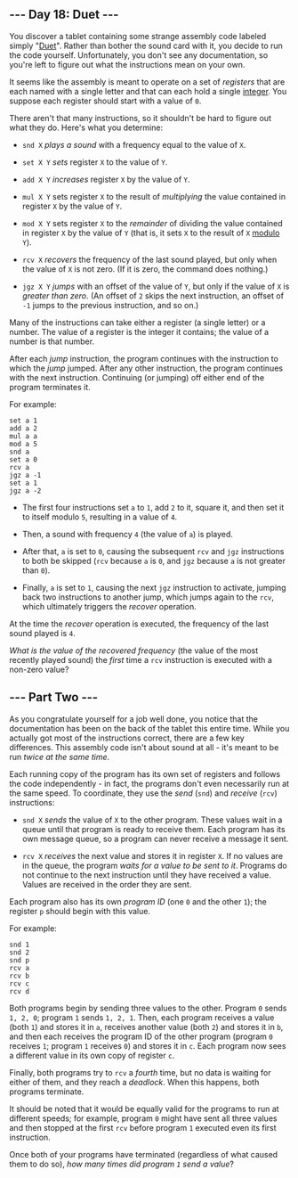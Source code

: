 ## --- Day 18: Duet --- ##

You discover a tablet containing some strange assembly code labeled
simply "[Duet](https://en.wikipedia.org/wiki/Duet)". Rather than bother
the sound card with it, you decide to run the code yourself.
Unfortunately, you don't see any documentation, so you're left to
figure out what the instructions mean on your own.

It seems like the assembly is meant to operate on a set of *registers*
that are each named with a single letter and that can each hold a
single [integer](https://en.wikipedia.org/wiki/Integer). You suppose
each register should start with a value of `0`.

There aren't that many instructions, so it shouldn't be hard to figure
out what they do. Here's what you determine:

  * `snd X` *plays a sound* with a frequency equal to the value of `X`.

  * `set X Y` *sets* register `X` to the value of `Y`.

  * `add X Y` *increases* register `X` by the value of `Y`.

  * `mul X Y` sets register `X` to the result of *multiplying* the
    value contained in register `X` by the value of `Y`.

  * `mod X Y` sets register `X` to the *remainder* of dividing the
    value contained in register `X` by the value of `Y` (that is, it
    sets `X` to the result of `X` [modulo](https://en.wikipedia.org/wiki/Modulo_operation)
    `Y`).

  * `rcv X` *recovers* the frequency of the last sound played, but only
    when the value of `X` is not zero. (If it is zero, the command does
    nothing.)

  * `jgz X Y` *jumps* with an offset of the value of `Y`, but only if
    the value of `X` is *greater than zero*. (An offset of `2` skips
    the next instruction, an offset of `-1` jumps to the previous
    instruction, and so on.)

Many of the instructions can take either a register (a single letter)
or a number. The value of a register is the integer it contains; the
value of a number is that number.

After each *jump* instruction, the program continues with the
instruction to which the *jump* jumped. After any other instruction,
the program continues with the next instruction. Continuing (or
jumping) off either end of the program terminates it.

For example:

    set a 1
    add a 2
    mul a a
    mod a 5
    snd a
    set a 0
    rcv a
    jgz a -1
    set a 1
    jgz a -2  

  * The first four instructions set `a` to `1`, add `2` to it, square
    it, and then set it to itself modulo `5`, resulting in a value of `4`.

  * Then, a sound with frequency `4` (the value of `a`) is played.

  * After that, `a` is set to `0`, causing the subsequent `rcv` and `jgz`
    instructions to both be skipped (`rcv` because `a` is `0`, and `jgz`
    because `a` is not greater than `0`).

  * Finally, `a` is set to `1`, causing the next `jgz` instruction to
    activate, jumping back two instructions to another jump, which
    jumps again to the `rcv`, which ultimately triggers the *recover*
    operation.

At the time the *recover* operation is executed, the frequency of the
last sound played is `4`.

*What is the value of the recovered frequency* (the value of the most
recently played sound) the *first* time a `rcv` instruction is executed
with a non-zero value?

## --- Part Two --- ##

As you congratulate yourself for a job well done, you notice that the
documentation has been on the back of the tablet this entire time.
While you actually got most of the instructions correct, there are a
few key differences. This assembly code isn't about sound at all - it's
meant to be run *twice at the same time*.

Each running copy of the program has its own set of registers and
follows the code independently - in fact, the programs don't even
necessarily run at the same speed. To coordinate, they use the *send* (`snd`)
and *receive* (`rcv`) instructions:

  * `snd X` *sends* the value of `X` to the other program. These values
    wait in a queue until that program is ready to receive them. Each
    program has its own message queue, so a program can never receive a
    message it sent.

  * `rcv X` *receives* the next value and stores it in register `X`. If
    no values are in the queue, the program *waits for a value to be
    sent to it*. Programs do not continue to the next instruction until
    they have received a value. Values are received in the order they
    are sent.

Each program also has its own *program ID* (one `0` and the other `1`);
the register `p` should begin with this value.

For example:

    snd 1
    snd 2
    snd p
    rcv a
    rcv b
    rcv c
    rcv d

Both programs begin by sending three values to the other. Program `0`
sends `1, 2, 0`; program `1` sends `1, 2, 1`. Then, each program
receives a value (both `1`) and stores it in `a`, receives another
value (both `2`) and stores it in `b`, and then each receives the
program ID of the other program (program `0` receives `1`; program `1`
receives `0`) and stores it in `c`. Each program now sees a different
value in its own copy of register `c`.

Finally, both programs try to `rcv` a *fourth* time, but no data is
waiting for either of them, and they reach a *deadlock*. When this
happens, both programs terminate.

It should be noted that it would be equally valid for the programs to
run at different speeds; for example, program `0` might have sent all
three values and then stopped at the first `rcv` before program `1`
executed even its first instruction.

Once both of your programs have terminated (regardless of what caused
them to do so), *how many times did program `1` send a value*?

